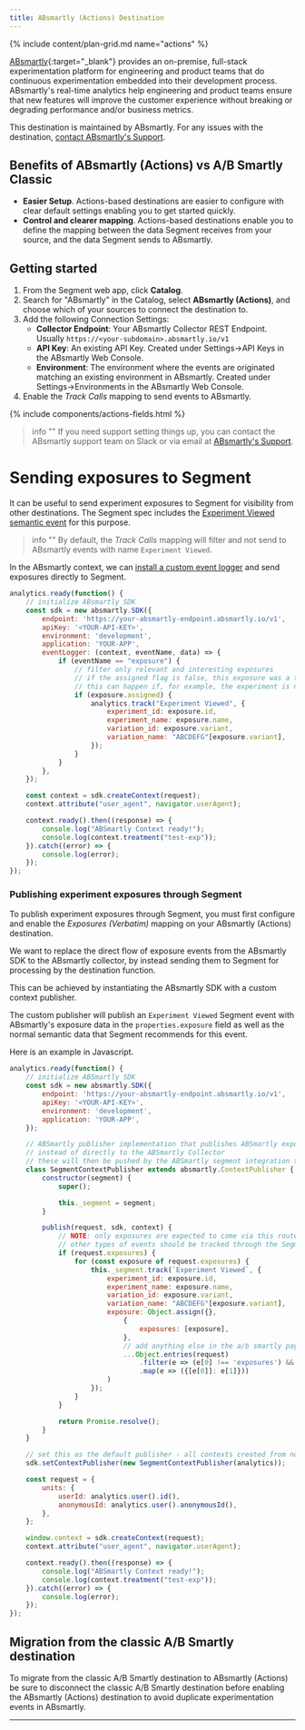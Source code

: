 ```yaml
---
title: ABsmartly (Actions) Destination
---
```


{% include content/plan-grid.md name="actions" %}

[ABsmartly](https://absmartly.com/?utm_source=segmentio&utm_medium=docs&utm_campaign=partners){:target="_blank"} provides an on-premise, full-stack experimentation platform for engineering and product teams that do continuous experimentation embedded into their development process. ABsmartly's real-time analytics help engineering and product teams ensure that new features will improve the customer experience without breaking or degrading performance and/or business metrics.

This destination is maintained by ABsmartly. For any issues with the destination, [contact ABsmartly's Support](mailto:support@absmartly.com).

## Benefits of ABsmartly (Actions) vs A/B Smartly Classic

- **Easier Setup**. Actions-based destinations are easier to configure with clear default settings enabling you to get started quickly.
- **Control and clearer mapping**. Actions-based destinations enable you to define the mapping between the data Segment receives from your source, and the data Segment sends to ABsmartly.

## Getting started

1. From the Segment web app, click **Catalog**.
2. Search for "ABsmartly" in the Catalog, select **ABsmartly (Actions)**, and choose which of your sources to connect the destination to.
3. Add the following Connection Settings:
   - **Collector Endpoint**: Your ABsmartly Collector REST Endpoint. Usually `https://<your-subdomain>.absmartly.io/v1`
   - **API Key**: An existing API Key. Created under Settings->API Keys in the ABsmartly Web Console.
   - **Environment**: The environment where the events are originated matching an existing environment in ABsmartly. Created under Settings->Environments in the ABsmartly Web Console.
5. Enable the _Track Calls_ mapping to send events to ABsmartly.

{% include components/actions-fields.html %}

> info ""
> If you need support setting things up, you can contact the ABsmartly support team on Slack or via email at [ABsmartly's Support](mailto:support@absmartly.com).

# Sending exposures to Segment

It can be useful to send experiment exposures to Segment for visibility from 
other destinations. The Segment spec includes the [Experiment Viewed semantic event](https://segment.com/docs/connections/spec/ab-testing/)
for this purpose.

> info ""
> By default, the _Track Calls_ mapping will filter and not send to ABsmartly events with name `Experiment Viewed`.

In the ABsmartly context, we can [install a custom event logger](https://docs.absmartly.com/docs/sdk%20documentation/getting-started/#using-a-custom-event-logger) and send exposures directly to Segment.

```javascript
analytics.ready(function() {
    // initialize ABsmartly SDK
    const sdk = new absmartly.SDK({
        endpoint: 'https://your-absmartly-endpoint.absmartly.io/v1',
        apiKey: '<YOUR-API-KEY>',
        environment: 'development',
        application: 'YOUR-APP',
        eventLogger: (context, eventName, data) => {
            if (eventName == "exposure") {
                // filter only relevant and interesting exposures
                // if the assigned flag is false, this exposure was a treatment call that did not result in an assignment
                // this can happen if, for example, the experiment is no longer running, but treatment() calls are still in the application code
                if (exposure.assigned) {
                    analytics.track("Experiment Viewed", {
                        experiment_id: exposure.id,
                        experiment_name: exposure.name,
                        variation_id: exposure.variant,
                        variation_name: "ABCDEFG"[exposure.variant],
                    });
                }
            }
        },
    });

    const context = sdk.createContext(request);
    context.attribute("user_agent", navigator.userAgent);

    context.ready().then((response) => {
        console.log("ABSmartly Context ready!");
        console.log(context.treatment("test-exp"));
    }).catch((error) => {
        console.log(error);
    });
});
```

### Publishing experiment exposures through Segment

To publish experiment exposures through Segment, you must first configure
and enable the _Exposures (Verbatim)_ mapping on your ABsmartly (Actions) destination.

We want to replace the direct flow of exposure events from the ABsmartly SDK to the ABsmartly collector, by instead sending them to Segment
for processing by the destination function.

This can be achieved by instantiating the ABsmartly SDK with a custom context publisher.

The custom publisher will publish an `Experiment Viewed` Segment event with ABsmartly's exposure data in the `properties.exposure` field as well
as the normal semantic data that Segment recommends for this event.

Here is an example in Javascript.

```javascript
analytics.ready(function() {
    // initialize ABSmartly SDK
    const sdk = new absmartly.SDK({
        endpoint: 'https://your-absmartly-endpoint.absmartly.io/v1',
        apiKey: '<YOUR-API-KEY>',
        environment: 'development',
        application: 'YOUR-APP',
    });

    // ABSmartly publisher implementation that publishes ABSmartly exposures to Segment,
    // instead of directly to the ABSmartly Collector
    // these will then be pushed by the ABSmartly segment integration to the ABSmartly collector
    class SegmentContextPublisher extends absmartly.ContextPublisher {
        constructor(segment) {
            super();

            this._segment = segment;
        }

        publish(request, sdk, context) {
            // NOTE: only exposures are expected to come via this route
            // other types of events should be tracked through the Segment API
            if (request.exposures) {
                for (const exposure of request.exposures) {
                    this._segment.track(`Experiment Viewed`, {
                        experiment_id: exposure.id,
                        experiment_name: exposure.name,
                        variation_id: exposure.variant,
                        variation_name: "ABCDEFG"[exposure.variant],
                        exposure: Object.assign({},
                            {
                                exposures: [exposure],
                            },
                            // add anything else in the a/b smartly payload that are not exposures or goals
                            ...Object.entries(request)
                                .filter(e => (e[0] !== 'exposures') && (e[0] !== 'goals'))
                                .map(e => ({[e[0]]: e[1]}))
                        )
                    });
                }
            }

            return Promise.resolve();
        }
    }

    // set this as the default publisher - all contexts created from now on will use it by default
    sdk.setContextPublisher(new SegmentContextPublisher(analytics));

    const request = {
        units: {
            userId: analytics.user().id(),
            anonymousId: analytics.user().anonymousId(),
        },
    };

    window.context = sdk.createContext(request);
    context.attribute("user_agent", navigator.userAgent);

    context.ready().then((response) => {
        console.log("ABSmartly Context ready!");
        console.log(context.treatment("test-exp"));
    }).catch((error) => {
        console.log(error);
    });
});
```


## Migration from the classic A/B Smartly destination

To migrate from the classic A/B Smartly destination to ABsmartly (Actions) be sure to disconnect the classic A/B Smartly destination before enabling the ABsmartly (Actions) destination to avoid duplicate experimentation events in ABsmartly.

---

